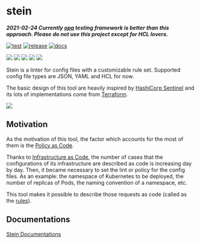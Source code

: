 stein
=====

***2021-02-24 Currently [opa](https://github.com/open-policy-agent/conftest) testing framework is better than this approach. Please do not use this project except for HCL lovers.***

[![test](https://github.com/b4b4r07/stein/workflows/test/badge.svg)][test]
[![release](https://github.com/b4b4r07/stein/workflows/release/badge.svg)][release]
[![docs](https://github.com/b4b4r07/stein/workflows/docs/badge.svg)][docs]

[test]: https://github.com/b4b4r07/stein/actions?query=workflow%3Atest
[release]: https://github.com/b4b4r07/stein/actions?query=workflow%3Arelease
[docs]: https://github.com/b4b4r07/stein/actions?query=workflow%3Adocs

[![][release-badge]][release-link] [![][license-badge]][license-link] [![][report-badge]][report-link] [![][go-version-badge]][go-version-link] [![][website-badge]][website-link]

[release-badge]: https://img.shields.io/github/release/b4b4r07/stein.svg?style=popout
[release-link]:  https://github.com/b4b4r07/stein/releases

[license-badge]: https://img.shields.io/github/license/b4b4r07/stein.svg?style=popout
[license-link]:  https://b4b4r07.mit-license.org

[report-badge]: https://goreportcard.com/badge/github.com/b4b4r07/stein
[report-link]:  https://goreportcard.com/report/github.com/b4b4r07/stein

[go-version-badge]: https://img.shields.io/github/go-mod/go-version/b4b4r07/stein
[go-version-link]:  https://github.com/b4b4r07/stein/blob/master/go.mod

[website-badge]: https://img.shields.io/website?down_color=lightgrey&down_message=down&up_color=green&up_message=up&url=https%3A%2F%2Fbabarot.me%2Fstein
[website-link]:  https://babarot.me/stein

Stein is a linter for config files with a customizable rule set.
Supported config file types are JSON, YAML and HCL for now.

The basic design of this tool are heavily inspired by [HashiCorp Sentinel](https://www.hashicorp.com/sentinel) and its lots of implementations come from [Terraform](https://www.terraform.io/).

![](https://user-images.githubusercontent.com/4442708/66107167-8a83f800-e5fa-11e9-9719-f7f03624ee46.png)

## Motivation

As the motivation of this tool, the factor which accounts for the most of them is the [Policy as Code](https://b4b4r07.github.io/stein/concepts/policy-as-code/).

Thanks to [Infrastructure as Code](https://en.wikipedia.org/wiki/Infrastructure_as_code), the number of cases that the configurations of its infrastructure are described as code is increasing day by day.
Then, it became necessary to set the lint or policy for the config files.
As an example: the namespace of Kubernetes to be deployed, the number of replicas of Pods, the naming convention of a namespace, etc.

This tool makes it possible to describe those requests as code (called as the [rules](https://b4b4r07.github.io/stein/configuration/policy/rules/)).

## Documentations

[Stein Documentations][website-link]
